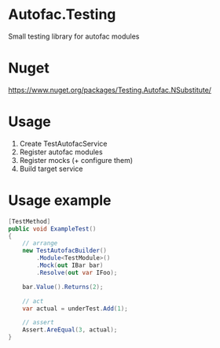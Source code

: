# Autofac.Testing

Small testing library for autofac modules

# Nuget

https://www.nuget.org/packages/Testing.Autofac.NSubstitute/

# Usage

1. Create TestAutofacService
2. Register autofac modules
3. Register mocks (+ configure them)
4. Build target service

# Usage example

```csharp
[TestMethod]
public void ExampleTest()
{
    // arrange
    new TestAutofacBuilder()
        .Module<TestModule>()
        .Mock(out IBar bar)
        .Resolve(out var IFoo);

    bar.Value().Returns(2);

    // act
    var actual = underTest.Add(1);

    // assert
    Assert.AreEqual(3, actual);
}
```

